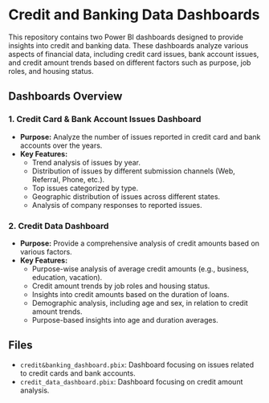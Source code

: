 # Credit and Banking Data Dashboards

This repository contains two Power BI dashboards designed to provide insights into credit and banking data. These dashboards analyze various aspects of financial data, including credit card issues, bank account issues, and credit amount trends based on different factors such as purpose, job roles, and housing status.

## Dashboards Overview

### 1. Credit Card & Bank Account Issues Dashboard
- **Purpose:** Analyze the number of issues reported in credit card and bank accounts over the years.
- **Key Features:**
  - Trend analysis of issues by year.
  - Distribution of issues by different submission channels (Web, Referral, Phone, etc.).
  - Top issues categorized by type.
  - Geographic distribution of issues across different states.
  - Analysis of company responses to reported issues.
  
### 2. Credit Data Dashboard
- **Purpose:** Provide a comprehensive analysis of credit amounts based on various factors.
- **Key Features:**
  - Purpose-wise analysis of average credit amounts (e.g., business, education, vacation).
  - Credit amount trends by job roles and housing status.
  - Insights into credit amounts based on the duration of loans.
  - Demographic analysis, including age and sex, in relation to credit amount trends.
  - Purpose-based insights into age and duration averages.

## Files
- `credit&banking_dashboard.pbix`: Dashboard focusing on issues related to credit cards and bank accounts.
- `credit_data_dashboard.pbix`: Dashboard focusing on credit amount analysis.

